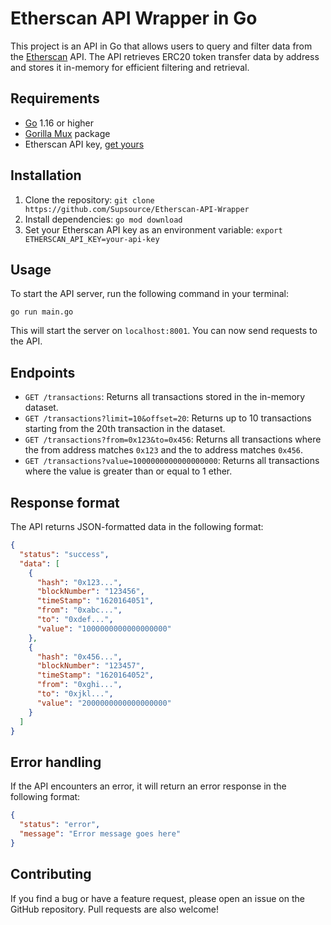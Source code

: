 # Etherscan API Wrapper in Go
This project is an API in Go that allows users to query and filter data from the [Etherscan](https://etherscan.io) API. The API retrieves ERC20 token transfer data by address and stores it in-memory for efficient filtering and retrieval.
## Requirements
* [Go](https://go.dev/dl/) 1.16 or higher
* [Gorilla Mux](https://github.com/gorilla/mux) package
* Etherscan API key, [get yours](https://etherscan.io/apis)

## Installation
1. Clone the repository: `git clone https://github.com/Supsource/Etherscan-API-Wrapper`
2. Install dependencies: `go mod download`
3. Set your Etherscan API key as an environment variable: `export ETHERSCAN_API_KEY=your-api-key`

## Usage
To start the API server, run the following command in your terminal:
```
go run main.go
```
This will start the server on `localhost:8001`. You can now send requests to the API.

## Endpoints
* `GET /transactions`: Returns all transactions stored in the in-memory dataset.
* `GET /transactions?limit=10&offset=20`: Returns up to 10 transactions starting from the 20th transaction in the dataset.
* `GET /transactions?from=0x123&to=0x456`: Returns all transactions where the from address matches `0x123` and the to address matches `0x456`.
* `GET /transactions?value=1000000000000000000`: Returns all transactions where the value is greater than or equal to 1 ether.

## Response format
The API returns JSON-formatted data in the following format:
```json
{
  "status": "success",
  "data": [
    {
      "hash": "0x123...",
      "blockNumber": "123456",
      "timeStamp": "1620164051",
      "from": "0xabc...",
      "to": "0xdef...",
      "value": "1000000000000000000"
    },
    {
      "hash": "0x456...",
      "blockNumber": "123457",
      "timeStamp": "1620164052",
      "from": "0xghi...",
      "to": "0xjkl...",
      "value": "2000000000000000000"
    }
  ]
}
```

## Error handling
If the API encounters an error, it will return an error response in the following format:
```json
{
  "status": "error",
  "message": "Error message goes here"
}
```
## Contributing
If you find a bug or have a feature request, please open an issue on the GitHub repository. Pull requests are also welcome!
